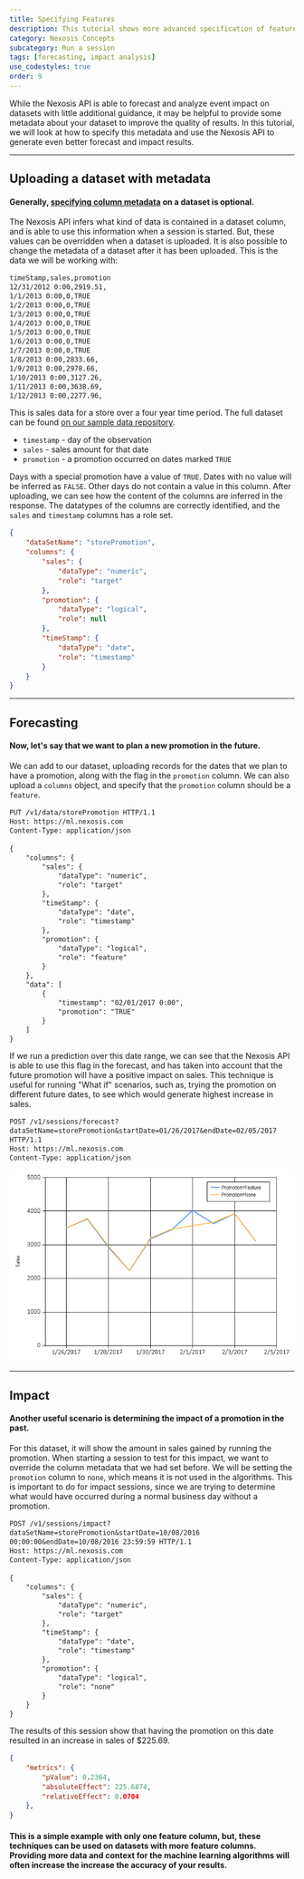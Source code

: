 ```yaml
---
title: Specifying Features
description: This tutorial shows more advanced specification of features and column metadata
category: Nexosis Concepts
subcategory: Run a session
tags: [forecasting, impact analysis]
use_codestyles: true
order: 9
---
```


While the Nexosis API is able to forecast and analyze event impact on datasets with little additional guidance, it may be helpful to provide some metadata about your dataset to improve the quality of results.  In this tutorial, we will look at how to specify this metadata and use the Nexosis API to generate even better forecast and impact results.

----

## Uploading a dataset with metadata

#### Generally, [specifying column metadata](column-metadata) on a dataset is optional. 

The Nexosis API infers what kind of data is contained in a dataset column, and is able to use this information when a session is started. But, these values can be overridden when a dataset is uploaded.  It is also possible to change the metadata of a dataset after it has been uploaded. This is the data we will be working with:

``` csv
timeStamp,sales,promotion
12/31/2012 0:00,2919.51,
1/1/2013 0:00,0,TRUE
1/2/2013 0:00,0,TRUE
1/3/2013 0:00,0,TRUE
1/4/2013 0:00,0,TRUE
1/5/2013 0:00,0,TRUE
1/6/2013 0:00,0,TRUE
1/7/2013 0:00,0,TRUE
1/8/2013 0:00,2833.66,
1/9/2013 0:00,2978.66,
1/10/2013 0:00,3127.26,
1/11/2013 0:00,3638.69,
1/12/2013 0:00,2277.96,
```

This is sales data for a store over a four year time period.  The full dataset can be found [on our sample data repository](https://raw.githubusercontent.com/Nexosis/sampledata/master/LocationD-promotions.csv).

- `timestamp` - day of the observation
- `sales` - sales amount for that date
- `promotion` - a promotion occurred on dates marked `TRUE`

Days with a special promotion have a value of `TRUE`.  Dates with no value will be inferred as `FALSE`.  Other days do not contain a value in this column.  After uploading, we can see how the content of the columns are inferred in the response.  The datatypes of the columns are correctly identified, and the `sales` and `timestamp` columns has a role set.

``` json
{
    "dataSetName": "storePromotion",
    "columns": {
        "sales": {
            "dataType": "numeric",
            "role": "target"
        },
        "promotion": {
            "dataType": "logical",
            "role": null
        },
        "timeStamp": {
            "dataType": "date",
            "role": "timestamp"
        }
    }
}
```

----

## Forecasting

#### Now, let's say that we want to plan a new promotion in the future.  

We can add to our dataset, uploading records for the dates that we plan to have a promotion, along with the flag in the `promotion` column.  We can also upload a `columns` object, and specify that the `promotion` column should be a `feature`.

``` http
PUT /v1/data/storePromotion HTTP/1.1
Host: https://ml.nexosis.com
Content-Type: application/json

{
    "columns": {
        "sales": {
            "dataType": "numeric",
            "role": "target"
        },
        "timeStamp": {
            "dataType": "date",
            "role": "timestamp"
        },
        "promotion": {
            "dataType": "logical",
            "role": "feature"
        }
    },
    "data": [
        {
            "timestamp": "02/01/2017 0:00",
            "promotion": "TRUE"
        }
    ]
}
```

If we run a prediction over this date range, we can see that the Nexosis API is able to use this flag in the forecast, and has taken into account that the future promotion will have a positive impact on sales.  This technique is useful for running "What if" scenarios, such as, trying the promotion on different future dates, to see which would generate highest increase in sales.

``` http
POST /v1/sessions/forecast?dataSetName=storePromotion&startDate=01/26/2017&endDate=02/05/2017 HTTP/1.1
Host: https://ml.nexosis.com
Content-Type: application/json
```

<img src="../assets/img/ColumnMetadataForecast.png" alt="Line chart of forecast results">

----

## Impact

#### Another useful scenario is determining the impact of a promotion in the past.  

For this dataset, it will show the amount in sales gained by running the promotion.  When starting a session to test for this impact, we want to override the column metadata that we had set before.  We will be setting the `promotion` column to `none`, which means it is not used in the algorithms.  This is important to do for impact sessions, since we are trying to determine what would have occurred during a normal business day without a promotion.

``` http
POST /v1/sessions/impact?dataSetName=storePromotion&startDate=10/08/2016 00:00:00&endDate=10/08/2016 23:59:59 HTTP/1.1
Host: https://ml.nexosis.com
Content-Type: application/json

{
    "columns": {
        "sales": {
            "dataType": "numeric",
            "role": "target"
        },
        "timeStamp": {
            "dataType": "date",
            "role": "timestamp"
        },
        "promotion": {
            "dataType": "logical",
            "role": "none"
        }
    }
}
```

The results of this session show that having the promotion on this date resulted in an increase in sales of $225.69.

``` json
{
    "metrics": {
        "pValue": 0.2364,
        "absoluteEffect": 225.6874,
        "relativeEffect": 0.0704
    },
}
```

#### This is a simple example with only one feature column, but, these techniques can be used on datasets with more feature columns. Providing more data and context for the machine learning algorithms will often increase the increase the accuracy of your results.

